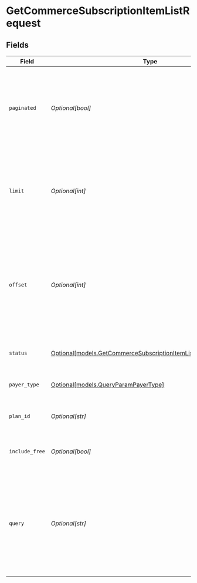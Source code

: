 # GetCommerceSubscriptionItemListRequest


## Fields

| Field                                                                                                                                     | Type                                                                                                                                      | Required                                                                                                                                  | Description                                                                                                                               | Example                                                                                                                                   |
| ----------------------------------------------------------------------------------------------------------------------------------------- | ----------------------------------------------------------------------------------------------------------------------------------------- | ----------------------------------------------------------------------------------------------------------------------------------------- | ----------------------------------------------------------------------------------------------------------------------------------------- | ----------------------------------------------------------------------------------------------------------------------------------------- |
| `paginated`                                                                                                                               | *Optional[bool]*                                                                                                                          | :heavy_minus_sign:                                                                                                                        | Whether to paginate the results.<br/>If true, the results will be paginated.<br/>If false, the results will not be paginated.             |                                                                                                                                           |
| `limit`                                                                                                                                   | *Optional[int]*                                                                                                                           | :heavy_minus_sign:                                                                                                                        | Applies a limit to the number of results returned.<br/>Can be used for paginating the results together with `offset`.                     | 20                                                                                                                                        |
| `offset`                                                                                                                                  | *Optional[int]*                                                                                                                           | :heavy_minus_sign:                                                                                                                        | Skip the first `offset` results when paginating.<br/>Needs to be an integer greater or equal to zero.<br/>To be used in conjunction with `limit`. | 10                                                                                                                                        |
| `status`                                                                                                                                  | [Optional[models.GetCommerceSubscriptionItemListQueryParamStatus]](../models/getcommercesubscriptionitemlistqueryparamstatus.md)          | :heavy_minus_sign:                                                                                                                        | Filter subscription items by status                                                                                                       |                                                                                                                                           |
| `payer_type`                                                                                                                              | [Optional[models.QueryParamPayerType]](../models/queryparampayertype.md)                                                                  | :heavy_minus_sign:                                                                                                                        | Filter subscription items by payer type                                                                                                   |                                                                                                                                           |
| `plan_id`                                                                                                                                 | *Optional[str]*                                                                                                                           | :heavy_minus_sign:                                                                                                                        | Filter subscription items by plan ID                                                                                                      |                                                                                                                                           |
| `include_free`                                                                                                                            | *Optional[bool]*                                                                                                                          | :heavy_minus_sign:                                                                                                                        | Whether to include free plan subscription items                                                                                           |                                                                                                                                           |
| `query`                                                                                                                                   | *Optional[str]*                                                                                                                           | :heavy_minus_sign:                                                                                                                        | Search query to filter subscription items by email, user first name, user last name, or organization name.<br/>Supports partial matching. |                                                                                                                                           |